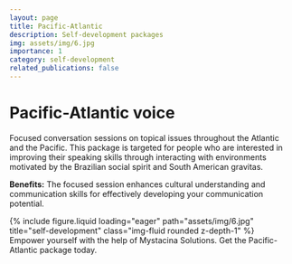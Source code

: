 ```yaml
---
layout: page
title: Pacific-Atlantic
description: Self-development packages
img: assets/img/6.jpg
importance: 1
category: self-development
related_publications: false
---
```



# Pacific-Atlantic voice

Focused conversation sessions on topical issues throughout the Atlantic and the Pacific. This package is targeted for people who are interested in improving their speaking skills through interacting with environments motivated by the Brazilian social spirit and South American gravitas. 

**Benefits:** The focused session enhances cultural understanding and communication skills for effectively developing your communication potential.


<div class="row justify-content-center">
    <div class="col-sm mt-3 mt-md-0">
        {% include figure.liquid loading="eager" path="assets/img/6.jpg" title="self-development" class="img-fluid rounded z-depth-1" %}
    </div>
</div>
<div class="caption text-center">
    Empower yourself with the help of Mystacina Solutions. Get the Pacific-Atlantic package today.
</div>

<!--- Emojis: 
https://gist.github.com/rxaviers/7360908 --->
  